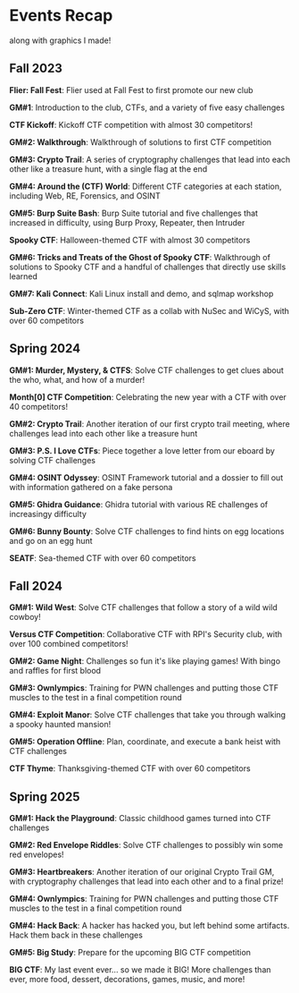 # Events Recap
along with graphics I made!

## Fall 2023

**Flier: Fall Fest**: Flier used at Fall Fest to first promote our new club

**GM#1**: Introduction to the club, CTFs, and a variety of five easy challenges

**CTF Kickoff**: Kickoff CTF competition with almost 30 competitors!

**GM#2: Walkthrough**: Walkthrough of solutions to first CTF competition

**GM#3: Crypto Trail**: A series of cryptography challenges that lead into each other like a treasure hunt, with a single flag at the end

**GM#4: Around the (CTF) World**: Different CTF categories at each station, including Web, RE, Forensics, and OSINT

**GM#5: Burp Suite Bash**: Burp Suite tutorial and five challenges that increased in difficulty, using Burp Proxy, Repeater, then Intruder

**Spooky CTF**: Halloween-themed CTF with almost 30 competitors

**GM#6: Tricks and Treats of the Ghost of Spooky CTF**: Walkthrough of solutions to Spooky CTF and a handful of challenges that directly use skills learned

**GM#7: Kali Connect**: Kali Linux install and demo, and sqlmap workshop

**Sub-Zero CTF**: Winter-themed CTF as a collab with NuSec and WiCyS, with over 60 competitors

## Spring 2024

**GM#1: Murder, Mystery, & CTFS**: Solve CTF challenges to get clues about the who, what, and how of a murder!

**Month[0] CTF Competition**: Celebrating the new year with a CTF with over 40 competitors!

**GM#2: Crypto Trail**: Another iteration of our first crypto trail meeting, where challenges lead into each other like a treasure hunt

**GM#3: P.S. I Love CTFs**: Piece together a love letter from our eboard by solving CTF challenges

**GM#4: OSINT Odyssey**: OSINT Framework tutorial and a dossier to fill out with information gathered on a fake persona

**GM#5: Ghidra Guidance**: Ghidra tutorial with various RE challenges of increasingy difficulty

**GM#6: Bunny Bounty**: Solve CTF challenges to find hints on egg locations and go on an egg hunt

**SEATF**: Sea-themed CTF with over 60 competitors

## Fall 2024

**GM#1: Wild West**: Solve CTF challenges that follow a story of a wild wild cowboy!

**Versus CTF Competition**: Collaborative CTF with RPI's Security club, with over 100 combined competitors!

**GM#2: Game Night**: Challenges so fun it's like playing games! With bingo and raffles for first blood 

**GM#3: Ownlympics**: Training for PWN challenges and putting those CTF muscles to the test in a final competition round

**GM#4: Exploit Manor**: Solve CTF challenges that take you through walking a spooky haunted mansion!

**GM#5: Operation Offline**: Plan, coordinate, and execute a bank heist with CTF challenges

**CTF Thyme**: Thanksgiving-themed CTF with over 60 competitors

## Spring 2025

**GM#1: Hack the Playground**: Classic childhood games turned into CTF challenges 

**GM#2: Red Envelope Riddles**: Solve CTF challenges to possibly win some red envelopes!

**GM#3: Heartbreakers**: Another iteration of our original Crypto Trail GM, with cryptography challenges that lead into each other and to a final prize! 

**GM#4: Ownlympics**: Training for PWN challenges and putting those CTF muscles to the test in a final competition round

**GM#4: Hack Back**: A hacker has hacked you, but left behind some artifacts. Hack them back in these challenges 

**GM#5: Big Study**: Prepare for the upcoming BIG CTF competition

**BIG CTF**: My last event ever... so we made it BIG! More challenges than ever, more food, dessert, decorations, games, music, and more!
